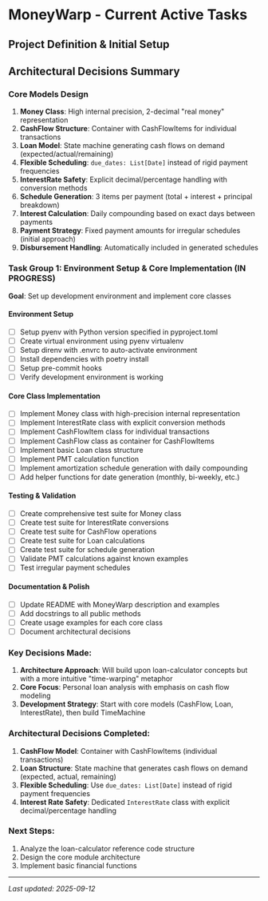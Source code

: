 # MoneyWarp - Current Active Tasks

## Project Definition & Initial Setup

## Architectural Decisions Summary

### Core Models Design
1. **Money Class**: High internal precision, 2-decimal "real money" representation
2. **CashFlow Structure**: Container with CashFlowItems for individual transactions
3. **Loan Model**: State machine generating cash flows on demand (expected/actual/remaining)
4. **Flexible Scheduling**: `due_dates: List[Date]` instead of rigid payment frequencies
5. **InterestRate Safety**: Explicit decimal/percentage handling with conversion methods
6. **Schedule Generation**: 3 items per payment (total + interest + principal breakdown)
7. **Interest Calculation**: Daily compounding based on exact days between payments
8. **Payment Strategy**: Fixed payment amounts for irregular schedules (initial approach)
9. **Disbursement Handling**: Automatically included in generated schedules

### Task Group 1: Environment Setup & Core Implementation (IN PROGRESS)
**Goal**: Set up development environment and implement core classes

#### Environment Setup
- [ ] Setup pyenv with Python version specified in pyproject.toml
- [ ] Create virtual environment using pyenv virtualenv
- [ ] Setup direnv with .envrc to auto-activate environment
- [ ] Install dependencies with poetry install
- [ ] Setup pre-commit hooks
- [ ] Verify development environment is working

#### Core Class Implementation  
- [ ] Implement Money class with high-precision internal representation
- [ ] Implement InterestRate class with explicit conversion methods
- [ ] Implement CashFlowItem class for individual transactions
- [ ] Implement CashFlow class as container for CashFlowItems
- [ ] Implement basic Loan class structure
- [ ] Implement PMT calculation function
- [ ] Implement amortization schedule generation with daily compounding
- [ ] Add helper functions for date generation (monthly, bi-weekly, etc.)

#### Testing & Validation
- [ ] Create comprehensive test suite for Money class
- [ ] Create test suite for InterestRate conversions
- [ ] Create test suite for CashFlow operations
- [ ] Create test suite for Loan calculations
- [ ] Create test suite for schedule generation
- [ ] Validate PMT calculations against known examples
- [ ] Test irregular payment schedules

#### Documentation & Polish
- [ ] Update README with MoneyWarp description and examples
- [ ] Add docstrings to all public methods
- [ ] Create usage examples for each core class
- [ ] Document architectural decisions

### Key Decisions Made:
1. **Architecture Approach**: Will build upon loan-calculator concepts but with a more intuitive "time-warping" metaphor
2. **Core Focus**: Personal loan analysis with emphasis on cash flow modeling
3. **Development Strategy**: Start with core models (CashFlow, Loan, InterestRate), then build TimeMachine

### Architectural Decisions Completed:
1. **CashFlow Model**: Container with CashFlowItems (individual transactions)
2. **Loan Structure**: State machine that generates cash flows on demand (expected, actual, remaining)
3. **Flexible Scheduling**: Use `due_dates: List[Date]` instead of rigid payment frequencies
4. **Interest Rate Safety**: Dedicated `InterestRate` class with explicit decimal/percentage handling

### Next Steps:
1. Analyze the loan-calculator reference code structure
2. Design the core module architecture
3. Implement basic financial functions

---
*Last updated: 2025-09-12*
